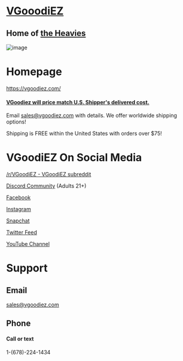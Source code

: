# [VGooodiEZ](https://vgoodiez.com/)
## Home of [the Heavies](https://vgoodiez.com/collections/the-heavies)

![image](https://user-images.githubusercontent.com/104687767/167254338-99b57fca-9058-4c68-a16c-17fee48c8355.png)

# Homepage

https://vgoodiez.com/

#### [VGoodiez will price match U.S. Shipper's delivered cost.](https://vgoodiez.com/pages/discounts)  

Email sales@vgoodiez.com with details. We offer worldwide shipping options!   

Shipping is FREE within the United States with orders over $75!  

# VGoodiEZ On Social Media

[/r/VGoodiEZ - VGoodiEZ subreddit](https://www.reddit.com/r/VGoodiez/)

[Discord Community](https://discord.gg/UETxShF9sr) (Adults 21+)

[Facebook](https://www.facebook.com/vgoodiez.shop)

[Instagram](https://instagram.com/_vgoodiez_)

[Snapchat](https://snapchat.com/add/vgoodiez.com)

[Twitter Feed](https://twitter.com/VgoodiezC)

[YouTube Channel](http://www.youtube.com/channel/UCQkwKOZZ_P8mb6LOInVYZ1A)

# Support

## Email

sales@vgoodiez.com

## Phone
#### Call or text
1-(678)-224-1434
